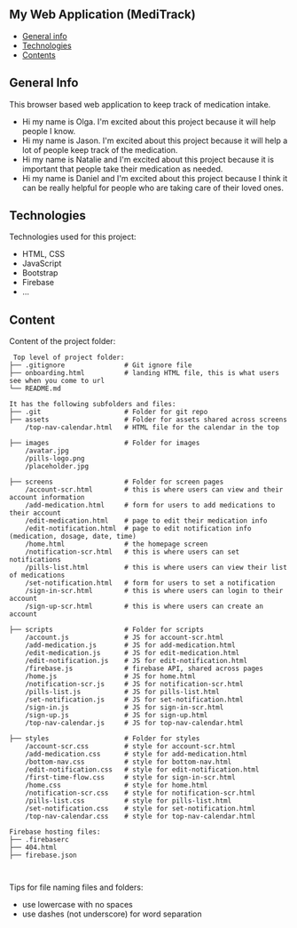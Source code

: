 ## My Web Application (MediTrack)

- [General info](#general-info)
- [Technologies](#technologies)
- [Contents](#content)

## General Info

This browser based web application to keep track of medication intake.

- Hi my name is Olga. I'm excited about this project because it will help people I know.
- Hi my name is Jason. I'm excited about this project because it will help a lot of people keep track of the medication.
- Hi my name is Natalie and I'm excited about this project because it is important that people take their medication as needed.
- Hi my name is Daniel and I'm excited about this project because I think it can be really helpful for people who are taking care of their   loved ones.

## Technologies

Technologies used for this project:

- HTML, CSS
- JavaScript
- Bootstrap
- Firebase
- ...

## Content

Content of the project folder:

```
 Top level of project folder:
├── .gitignore               # Git ignore file
├── onboarding.html          # landing HTML file, this is what users see when you come to url
└── README.md

It has the following subfolders and files:
├── .git                     # Folder for git repo
├── assets                   # Folder for assets shared across screens
    /top-nav-calendar.html   # HTML file for the calendar in the top

├── images                   # Folder for images
    /avatar.jpg    
    /pills-logo.png
    /placeholder.jpg

├── screens                  # Folder for screen pages
    /account-scr.html        # this is where users can view and their account information
    /add-medication.html     # form for users to add medications to their account
    /edit-medication.html    # page to edit their medication info
    /edit-notification.html  # page to edit notification info (medication, dosage, date, time)
    /home.html               # the homepage screen
    /notification-scr.html   # this is where users can set notifications
    /pills-list.html         # this is where users can view their list of medications
    /set-notification.html   # form for users to set a notification 
    /sign-in-scr.html        # this is where users can login to their account
    /sign-up-scr.html        # this is where users can create an account

├── scripts                  # Folder for scripts
    /account.js              # JS for account-scr.html
    /add-medication.js       # JS for add-medication.html
    /edit-medication.js      # JS for edit-medication.html
    /edit-notification.js    # JS for edit-notification.html
    /firebase.js             # firebase API, shared across pages
    /home.js                 # JS for home.html
    /notification-scr.js     # JS for notification-scr.html
    /pills-list.js           # JS for pills-list.html
    /set-notification.js     # JS for set-notification.html
    /sign-in.js              # JS for sign-in-scr.html
    /sign-up.js              # JS for sign-up.html
    /top-nav-calendar.js     # JS for top-nav-calendar.html

├── styles                   # Folder for styles
    /account-scr.css         # style for account-scr.html
    /add-medication.css      # style for add-medication.html
    /bottom-nav.css          # style for bottom-nav.html
    /edit-notification.css   # style for edit-notification.html
    /first-time-flow.css     # style for sign-in-scr.html
    /home.css                # style for home.html
    /notification-scr.css    # style for notification-scr.html
    /pills-list.css          # style for pills-list.html
    /set-notification.css    # style for set-notification.html
    /top-nav-calendar.css    # style for top-nav-calendar.html

Firebase hosting files:
├── .firebaserc
├── 404.html
├── firebase.json



```

Tips for file naming files and folders:

- use lowercase with no spaces
- use dashes (not underscore) for word separation
